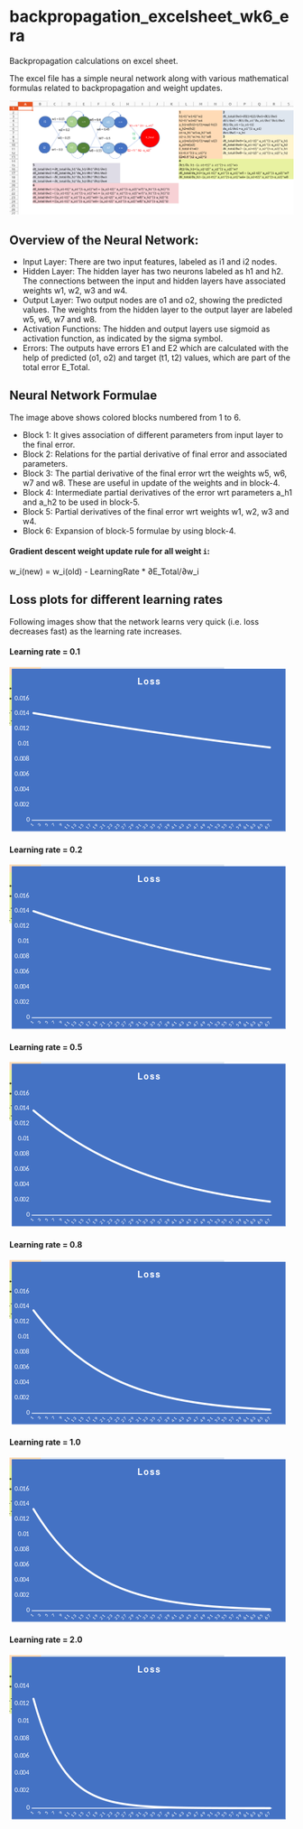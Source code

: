 # backpropagation_excelsheet_wk6_era
Backpropagation calculations on excel sheet. 

The excel file has a simple neural network along with various mathematical formulas related to backpropagation and weight updates.

![main_image](images/network_formulae.png "main screenshot")

## Overview of the Neural Network:

- Input Layer: There are two input features, labeled as i1 and i2 nodes.
- Hidden Layer: The hidden layer has two neurons labeled as h1 and h2. The connections between the input and hidden layers have associated weights w1, w2, w3 and w4.
- Output Layer: Two output nodes are o1 and o2, showing the predicted values. The weights from the hidden layer to the output layer are labeled w5, w6, w7 and w8.
- Activation Functions: The hidden and output layers use sigmoid as activation function, as indicated by the sigma symbol.
- Errors: The outputs have errors E1 and E2 which are calculated with the help of predicted (o1, o2) and target (t1, t2) values, which are part of the total error E_Total.

## Neural Network Formulae
The image above shows colored blocks numbered from 1 to 6. 
- Block 1: It gives association of different parameters from input layer to the final error.
- Block 2: Relations for the partial derivative of final error and associated parameters. 
- Block 3: The partial derivative of the final error wrt the weights w5, w6, w7 and w8. These are useful in update of the weights and in block-4.
- Block 4: Intermediate partial derivatives of the error wrt parameters a_h1 and a_h2 to be used in block-5.
- Block 5: Partial derivatives of the final error wrt weights w1, w2, w3 and w4.
- Block 6: Expansion of block-5 formulae by using block-4.

#### Gradient descent weight update rule for all weight `i`:

w_i(new) = w_i(old) - LearningRate * ∂E_Total/∂w_i

## Loss plots for different learning rates
Following images show that the network learns very quick (i.e. loss decreases fast) as the learning rate increases.

#### Learning rate = 0.1 
![loss1_image](images/loss_with_rate_0.1.png "loss1 screenshot")


#### Learning rate = 0.2
![loss1_image](images/loss_with_rate_0.2.png "loss1 screenshot")

#### Learning rate = 0.5
![loss1_image](images/loss_with_rate_0.5.png "loss1 screenshot")

#### Learning rate = 0.8
![loss1_image](images/loss_with_rate_0.8.png "loss1 screenshot")

#### Learning rate = 1.0
![loss1_image](images/loss_with_rate_1.0.png "loss1 screenshot")

#### Learning rate = 2.0
![loss1_image](images/loss_with_rate_2.0.png "loss1 screenshot")

